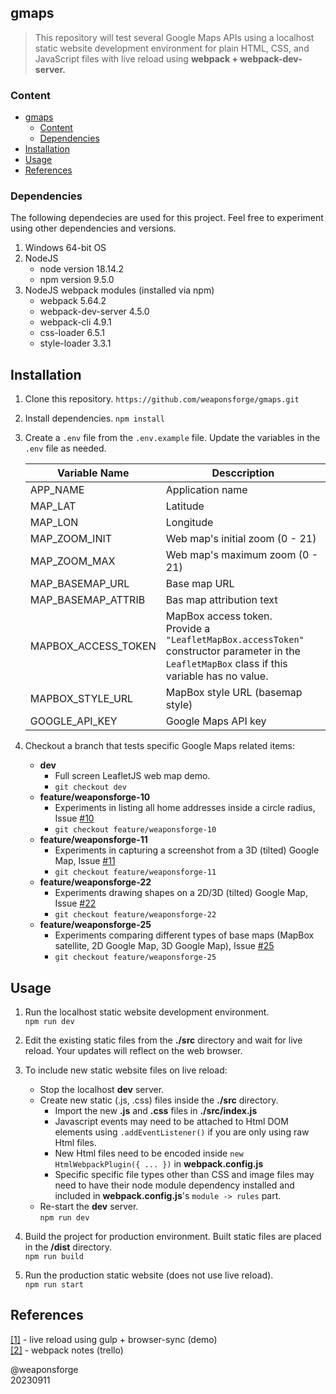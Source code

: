 ## gmaps

> This repository will test several Google Maps APIs using a localhost static website development environment for plain HTML, CSS, and JavaScript files with live reload using **webpack + webpack-dev-server.**


### Content

- [gmaps](#gmaps)
  - [Content](#content)
  - [Dependencies](#dependencies)
- [Installation](#installation)
- [Usage](#usage)
- [References](#references)


### Dependencies

The following dependecies are used for this project. Feel free to experiment using other dependencies and versions.

1. Windows 64-bit OS
2. NodeJS
	- node version 18.14.2
	- npm version 9.5.0
3. NodeJS webpack modules (installed via npm)
	- webpack 5.64.2
	- webpack-dev-server 4.5.0
	- webpack-cli 4.9.1
	- css-loader 6.5.1
	- style-loader 3.3.1


## Installation

1. Clone this repository.
`https://github.com/weaponsforge/gmaps.git`

2. Install dependencies.
`npm install`

3. Create a `.env` file from the `.env.example` file. Update the variables in the `.env` file as needed.

   | Variable Name       | Desccription                                                                                                                               |
   | ------------------- | ------------------------------------------------------------------------------------------------------------------------------------------ |
   | APP_NAME            | Application name                                                                                                                           |
   | MAP_LAT             | Latitude                                                                                                                                   |
   | MAP_LON             | Longitude                                                                                                                                  |
   | MAP_ZOOM_INIT       | Web map's initial zoom (0 - 21)                                                                                                            |
   | MAP_ZOOM_MAX        | Web map's maximum zoom (0 - 21)                                                                                                            |
   | MAP_BASEMAP_URL     | Base map URL                                                                                                                               |
   | MAP_BASEMAP_ATTRIB  | Bas map attribution text                                                                                                                   |
   | MAPBOX_ACCESS_TOKEN | MapBox access token.<br> Provide a `"LeafletMapBox.accessToken"` constructor parameter in the `LeafletMapBox` class if this variable has no value. |
   | MAPBOX_STYLE_URL    | MapBox style URL (basemap style)                                                                                                           |
   | GOOGLE_API_KEY      | Google Maps API key                                                                                                                        |

4. Checkout a branch that tests specific Google Maps related items:
   - **dev**<br>
      - Full screen LeafletJS web map demo.
      - `git checkout dev`
   - **feature/weaponsforge-10**<br>
      - Experiments in listing all home addresses inside a circle radius, Issue [#10](https://github.com/weaponsforge/gmaps/issues/10)
      - `git checkout feature/weaponsforge-10`
   - **feature/weaponsforge-11**<br>
      - Experiments in capturing a screenshot from a 3D (tilted) Google Map, Issue [#11](https://github.com/weaponsforge/gmaps/issues/11)
      - `git checkout feature/weaponsforge-11`
   - **feature/weaponsforge-22**<br>
      - Experiments drawing shapes on a 2D/3D (tilted) Google Map, Issue [#22](https://github.com/weaponsforge/gmaps/issues/22)
      - `git checkout feature/weaponsforge-22`
   - **feature/weaponsforge-25**<br>
      - Experiments comparing different types of base maps (MapBox satellite, 2D Google Map, 3D Google Map), Issue [#25](https://github.com/weaponsforge/gmaps/issues/25)
      - `git checkout feature/weaponsforge-25`

## Usage

1. Run the localhost static website development environment.<br>
`npm run dev`

1.  Edit the existing static files from the **./src** directory and wait for live reload. Your updates will reflect on the web browser.

2. To include new static website files on live reload:
	- Stop the localhost **dev** server.
	- Create new static (.js, .css) files inside the **./src** directory.
		- Import the new **.js** and **.css** files in **./src/index.js**
		- Javascript events may need to be attached to Html DOM elements using `.addEventListener()` if you are only using raw Html files.
		- New Html files need to be encoded inside `new HtmlWebpackPlugin({ ... })` in **webpack.config.js**
		- Specific specific file types other than CSS and image files may need to have their node module dependency installed and included in **webpack.config.js**'s `module -> rules` part.
	- Re-start the **dev** server.<br>
`npm run dev`

1. Build the project for production environment. Built static files are placed in the **/dist** directory.<br>
`npm run build`

1. Run the production static website (does not use live reload).<br>
`npm run start`


## References

[[1]](https://github.com/weaponsforge/livereload-basic) - live reload using gulp + browser-sync (demo)<br>
[[2]](https://trello.com/c/n25MYtq8) - webpack notes (trello)


@weaponsforge<br>
20230911

